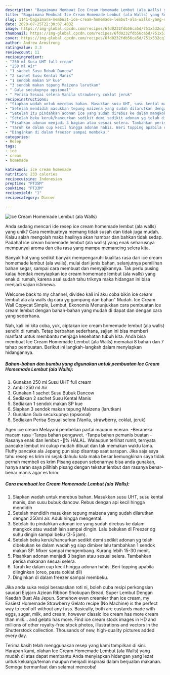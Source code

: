 ```yaml
---
description: "Bagaimana Membuat Ice Cream Homemade Lembut (ala Walls) yang Sempurna"
title: "Bagaimana Membuat Ice Cream Homemade Lembut (ala Walls) yang Sempurna"
slug: 1141-bagaimana-membuat-ice-cream-homemade-lembut-ala-walls-yang-sempurna
date: 2020-07-25T22:30:07.483Z
image: https://img-global.cpcdn.com/recipes/6fd0232fdb56ca5d/751x532cq70/ice-cream-homemade-lembut-ala-walls-foto-resep-utama.jpg
thumbnail: https://img-global.cpcdn.com/recipes/6fd0232fdb56ca5d/751x532cq70/ice-cream-homemade-lembut-ala-walls-foto-resep-utama.jpg
cover: https://img-global.cpcdn.com/recipes/6fd0232fdb56ca5d/751x532cq70/ice-cream-homemade-lembut-ala-walls-foto-resep-utama.jpg
author: Andrew Armstrong
ratingvalue: 3.3
reviewcount: 11
recipeingredient:
- "250 ml Susu UHT full cream"
- "250 ml Air"
- "1 sachet Susu Bubuk Dancow"
- "2 sachet Susu Kental Manis"
- "1 sendok makan SP kue"
- "3 sendok makan tepung Maizena larutkan"
- " Gula secukupnya opsional"
- " Perisa Sesuai selera Vanila strawberry coklat jeruk"
recipeinstructions:
- "Siapkan wadah untuk merebus bahan. Masukkan susu UHT, susu kental manis, dan susu bubuk dancow. Rebus dengan api kecil hingga mendidih"
- "Setelah mendidih masukkan tepung maizena yang sudah dilarutkan dengan 250ml air. Aduk hingga mengental."
- "Setelah itu pindahkan adonan ice yang sudah direbus ke dalam mangkok atau wadah lain sampai dingin. Lalu bekukan di Freezer dg suhu dingin sampai beku (3-5 jam)."
- "Setelah beku keruk/hancurkan sedikit demi sedikit adonan yg telah dibekukan ke dalam wadah yg siap dimixer lalu tambahkan 1 sendok makan SP. Mixer sampai mengembang. Kurang lebih 15-30 menit."
- "Pisahkan adonan menjadi 3 bagian atau sesuai selera. Tambahkan perisa makanan sesuai selera."
- "Taruh ke dalam cup kecil hingga adonan habis. Beri topping apabila diinginkan (oreo, pasta coklat dll)"
- "Dinginkan di dalam freezer sampai membeku."
categories:
- Resep
tags:
- ice
- cream
- homemade

katakunci: ice cream homemade 
nutrition: 233 calories
recipecuisine: Indonesian
preptime: "PT35M"
cooktime: "PT33M"
recipeyield: "1"
recipecategory: Dinner

---
```



![Ice Cream Homemade Lembut (ala Walls)](https://img-global.cpcdn.com/recipes/6fd0232fdb56ca5d/751x532cq70/ice-cream-homemade-lembut-ala-walls-foto-resep-utama.jpg)

Anda sedang mencari ide resep ice cream homemade lembut (ala walls) yang unik? Cara membuatnya memang tidak susah dan tidak juga mudah. Kalau salah mengolah maka hasilnya akan hambar dan bahkan tidak sedap. Padahal ice cream homemade lembut (ala walls) yang enak seharusnya mempunyai aroma dan cita rasa yang mampu memancing selera kita.

Banyak hal yang sedikit banyak mempengaruhi kualitas rasa dari ice cream homemade lembut (ala walls), mulai dari jenis bahan, selanjutnya pemilihan bahan segar, sampai cara membuat dan menyajikannya. Tak perlu pusing kalau hendak menyiapkan ice cream homemade lembut (ala walls) yang enak di rumah, karena asal sudah tahu triknya maka hidangan ini bisa menjadi sajian istimewa.

Welcome back to my channel, divideo kali ini aku coba bikin ice cream lembut ala ala walls dg cara yg gampang dan bahan&#34; Mudah. Ice Cream Wall Copycat Simple, Lembut, Ekonomis Menunjukkan cara pembuatan ice cream lembut dengan bahan-bahan yang mudah di dapat dan dengan cara yang sederhana.


Nah, kali ini kita coba, yuk, ciptakan ice cream homemade lembut (ala walls) sendiri di rumah. Tetap berbahan sederhana, sajian ini bisa memberi manfaat untuk membantu menjaga kesehatan tubuh kita. Anda bisa membuat Ice Cream Homemade Lembut (ala Walls) memakai 8 bahan dan 7 tahap pembuatan. Berikut ini langkah-langkah dalam menyiapkan hidangannya.

<!--inarticleads1-->

##### Bahan-bahan dan bumbu yang digunakan untuk pembuatan Ice Cream Homemade Lembut (ala Walls):

1. Gunakan 250 ml Susu UHT full cream
1. Ambil 250 ml Air
1. Gunakan 1 sachet Susu Bubuk Dancow
1. Sediakan 2 sachet Susu Kental Manis
1. Sediakan 1 sendok makan SP kue
1. Siapkan 3 sendok makan tepung Maizena (larutkan)
1. Gunakan  Gula secukupnya (opsional)
1. Sediakan  Perisa Sesuai selera (Vanila, strawberry, coklat, jeruk)


Agen ice cream Melayani pembelian partai maupun eceran. -Beraneka macam rasa -Tanpa bahan pengawet. -Tanpa bahan pemanis buatan -Rasanya enak dan lembut -💯% HALAL. Walaupun terlihat rumit, ternyata pancake lembut ini cukup mudah dibuat dan tak memakan waktu lama. Fluffy pancake ala Jepang pun siap disantap saat sarapan. Jika saja saya tahu resep es krim ini sejak dahulu kala maka besar kemungkinan saya tidak pernah membeli es krim Pisang apapun sebenarnya bisa anda gunakan, hanya saran saya pilihlah pisang dengan tekstur lembut dan rasanya benar-benar manis agar es krim. 

<!--inarticleads2-->

##### Cara membuat Ice Cream Homemade Lembut (ala Walls):

1. Siapkan wadah untuk merebus bahan. Masukkan susu UHT, susu kental manis, dan susu bubuk dancow. Rebus dengan api kecil hingga mendidih
1. Setelah mendidih masukkan tepung maizena yang sudah dilarutkan dengan 250ml air. Aduk hingga mengental.
1. Setelah itu pindahkan adonan ice yang sudah direbus ke dalam mangkok atau wadah lain sampai dingin. Lalu bekukan di Freezer dg suhu dingin sampai beku (3-5 jam).
1. Setelah beku keruk/hancurkan sedikit demi sedikit adonan yg telah dibekukan ke dalam wadah yg siap dimixer lalu tambahkan 1 sendok makan SP. Mixer sampai mengembang. Kurang lebih 15-30 menit.
1. Pisahkan adonan menjadi 3 bagian atau sesuai selera. Tambahkan perisa makanan sesuai selera.
1. Taruh ke dalam cup kecil hingga adonan habis. Beri topping apabila diinginkan (oreo, pasta coklat dll)
1. Dinginkan di dalam freezer sampai membeku.


Jika anda suka resipi berasaskan roti ni, boleh cuba resipi perkongsian saudari Eiyjarn Aziean Ribbon Shokupan Bread, Super Lembut Dengan Kaedah Buat Ala Jepun. Somehow even creamier than ice cream, my Easiest Homemade Strawberry Gelato recipe (No Machine) is the perfect way to cool off without any fuss. Basically, both are custards made with eggs, sugar, milk, and cream, however classic ice cream has more cream than milk… and gelato has more. Find ice cream stock images in HD and millions of other royalty-free stock photos, illustrations and vectors in the Shutterstock collection. Thousands of new, high-quality pictures added every day. 

Terima kasih telah menggunakan resep yang kami tampilkan di sini. Harapan kami, olahan Ice Cream Homemade Lembut (ala Walls) yang mudah di atas dapat membantu Anda menyiapkan hidangan yang lezat untuk keluarga/teman maupun menjadi inspirasi dalam berjualan makanan. Semoga bermanfaat dan selamat mencoba!
